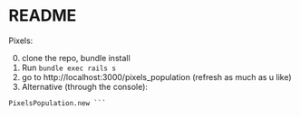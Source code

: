 # README

Pixels:

0) clone the repo, bundle install
1) Run ```bundle exec rails s```
2) go to http://localhost:3000/pixels_population (refresh as much as u like)
3) Alternative (through the console):
```bundle exec rails c
PixelsPopulation.new ```
